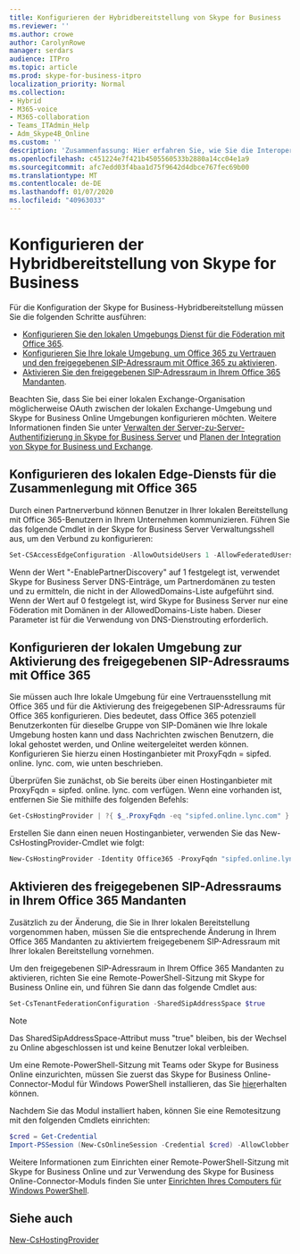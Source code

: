 ```yaml
---
title: Konfigurieren der Hybridbereitstellung von Skype for Business
ms.reviewer: ''
ms.author: crowe
author: CarolynRowe
manager: serdars
audience: ITPro
ms.topic: article
ms.prod: skype-for-business-itpro
localization_priority: Normal
ms.collection:
- Hybrid
- M365-voice
- M365-collaboration
- Teams_ITAdmin_Help
- Adm_Skype4B_Online
ms.custom: ''
description: 'Zusammenfassung: Hier erfahren Sie, wie Sie die Interoperabilität zwischen Ihrer lokalen Bereitstellung und Skype for Business Online konfigurieren.'
ms.openlocfilehash: c451224e7f421b4505560533b2880a14cc04e1a9
ms.sourcegitcommit: afc7edd03f4baa1d75f9642d4dbce767fec69b00
ms.translationtype: MT
ms.contentlocale: de-DE
ms.lasthandoff: 01/07/2020
ms.locfileid: "40963033"
---
```

# <a name="configure-skype-for-business-hybrid"></a>Konfigurieren der Hybridbereitstellung von Skype for Business

Für die Konfiguration der Skype for Business-Hybridbereitstellung müssen Sie die folgenden Schritte ausführen:

- [Konfigurieren Sie den lokalen Umgebungs Dienst für die Föderation mit Office 365](#configure-your-on-premises-edge-service-to-federate-with-office-365).
- [Konfigurieren Sie Ihre lokale Umgebung, um Office 365 zu Vertrauen und den freigegebenen SIP-Adressraum mit Office 365 zu aktivieren](#configure-your-on-premises-environment-to-enable-shared-sip-address-space-with-office-365).
- [Aktivieren Sie den freigegebenen SIP-Adressraum in Ihrem Office 365 Mandanten](#enable-shared-sip-address-space-in-your-office-365-tenant).

Beachten Sie, dass Sie bei einer lokalen Exchange-Organisation möglicherweise OAuth zwischen der lokalen Exchange-Umgebung und Skype for Business Online Umgebungen konfigurieren möchten. Weitere Informationen finden Sie unter [Verwalten der Server-zu-Server-Authentifizierung in Skype for Business Server](https://docs.microsoft.com/SkypeForBusiness/manage/authentication/server-to-server-and-partner-applications) und [Planen der Integration von Skype for Business und Exchange](https://docs.microsoft.com/SkypeForBusiness/plan-your-deployment/integrate-with-exchange/integrate-with-exchange#feature_support). 
  
## <a name="configure-your-on-premises-edge-service-to-federate-with-office-365"></a>Konfigurieren des lokalen Edge-Diensts für die Zusammenlegung mit Office 365

Durch einen Partnerverbund können Benutzer in Ihrer lokalen Bereitstellung mit Office 365-Benutzern in Ihrem Unternehmen kommunizieren. Führen Sie das folgende Cmdlet in der Skype for Business Server Verwaltungsshell aus, um den Verbund zu konfigurieren:
  
```PowerShell
Set-CSAccessEdgeConfiguration -AllowOutsideUsers 1 -AllowFederatedUsers 1 -EnablePartnerDiscovery 1 -UseDnsSrvRouting
```

Wenn der Wert "-EnablePartnerDiscovery" auf 1 festgelegt ist, verwendet Skype for Business Server DNS-Einträge, um Partnerdomänen zu testen und zu ermitteln, die nicht in der AllowedDomains-Liste aufgeführt sind. Wenn der Wert auf 0 festgelegt ist, wird Skype for Business Server nur eine Föderation mit Domänen in der AllowedDomains-Liste haben. Dieser Parameter ist für die Verwendung von DNS-Dienstrouting erforderlich.



## <a name="configure-your-on-premises-environment-to-enable-shared-sip-address-space-with-office-365"></a>Konfigurieren der lokalen Umgebung zur Aktivierung des freigegebenen SIP-Adressraums mit Office 365

Sie müssen auch Ihre lokale Umgebung für eine Vertrauensstellung mit Office 365 und für die Aktivierung des freigegebenen SIP-Adressraums für Office 365 konfigurieren. Dies bedeutet, dass Office 365 potenziell Benutzerkonten für dieselbe Gruppe von SIP-Domänen wie Ihre lokale Umgebung hosten kann und dass Nachrichten zwischen Benutzern, die lokal gehostet werden, und Online weitergeleitet werden können.  Konfigurieren Sie hierzu einen Hostinganbieter mit ProxyFqdn = sipfed. online. lync. com, wie unten beschrieben.

Überprüfen Sie zunächst, ob Sie bereits über einen Hostinganbieter mit ProxyFqdn = sipfed. online. lync. com verfügen. Wenn eine vorhanden ist, entfernen Sie Sie mithilfe des folgenden Befehls:

```PowerShell
Get-CsHostingProvider | ?{ $_.ProxyFqdn -eq "sipfed.online.lync.com" } | Remove-CsHostingProvider
```

Erstellen Sie dann einen neuen Hostinganbieter, verwenden Sie das New-CsHostingProvider-Cmdlet wie folgt: 

```PowerShell
New-CsHostingProvider -Identity Office365 -ProxyFqdn "sipfed.online.lync.com" -Enabled $true -EnabledSharedAddressSpace $true -HostsOCSUsers $true -VerificationLevel UseSourceVerification -IsLocal $false -AutodiscoverUrl https://webdir.online.lync.com/Autodiscover/AutodiscoverService.svc/root 
```

 ## <a name="enable-shared-sip-address-space-in-your-office-365-tenant"></a>Aktivieren des freigegebenen SIP-Adressraums in Ihrem Office 365 Mandanten
  
Zusätzlich zu der Änderung, die Sie in Ihrer lokalen Bereitstellung vorgenommen haben, müssen Sie die entsprechende Änderung in Ihrem Office 365 Mandanten zu aktiviertem freigegebenem SIP-Adressraum mit Ihrer lokalen Bereitstellung vornehmen.  

Um den freigegebenen SIP-Adressraum in Ihrem Office 365 Mandanten zu aktivieren, richten Sie eine Remote-PowerShell-Sitzung mit Skype for Business Online ein, und führen Sie dann das folgende Cmdlet aus:
  
```PowerShell
Set-CsTenantFederationConfiguration -SharedSipAddressSpace $true
```

> [!NOTE]
> Das SharedSipAddressSpace-Attribut muss "true" bleiben, bis der Wechsel zu Online abgeschlossen ist und keine Benutzer lokal verbleiben. 
  
Um eine Remote-PowerShell-Sitzung mit Teams oder Skype for Business Online einzurichten, müssen Sie zuerst das Skype for Business Online-Connector-Modul für Windows PowerShell installieren, das Sie [hier](https://go.microsoft.com/fwlink/p/?LinkId=391911)erhalten können.
  
Nachdem Sie das Modul installiert haben, können Sie eine Remotesitzung mit den folgenden Cmdlets einrichten:
  
```PowerShell
$cred = Get-Credential
Import-PSSession (New-CsOnlineSession -Credential $cred) -AllowClobber
```

Weitere Informationen zum Einrichten einer Remote-PowerShell-Sitzung mit Skype for Business Online und zur Verwendung des Skype for Business Online-Connector-Moduls finden Sie unter [Einrichten Ihres Computers für Windows PowerShell](https://docs.microsoft.com/SkypeForBusiness/set-up-your-computer-for-windows-powershell/set-up-your-computer-for-windows-powershell).
  


## <a name="see-also"></a>Siehe auch

[New-CsHostingProvider](https://docs.microsoft.com/powershell/module/skype/new-cshostingprovider?view=skype-ps)

